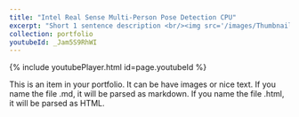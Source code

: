 ```yaml
---
title: "Intel Real Sense Multi-Person Pose Detection CPU"
excerpt: "Short 1 sentence description <br/><img src='/images/Thumbnail_IntelRealSense.png'>"
collection: portfolio
youtubeId: _Jam5S9RhWI
---
```


{% include youtubePlayer.html id=page.youtubeId %}

This is an item in your portfolio. It can be have images or nice text. If you name the file .md, it will be parsed as markdown. If you name the file .html, it will be parsed as HTML. 
